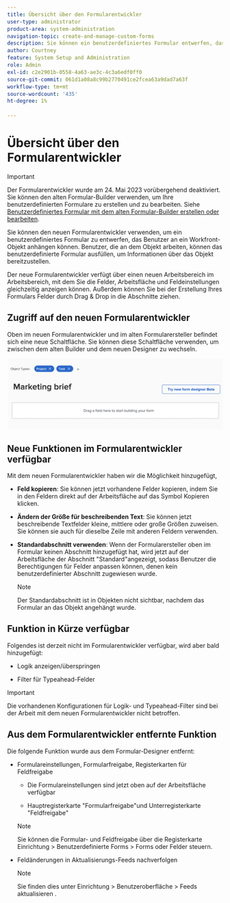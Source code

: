 ```yaml
---
title: Übersicht über den Formularentwickler
user-type: administrator
product-area: system-administration
navigation-topic: create-and-manage-custom-forms
description: Sie können ein benutzerdefiniertes Formular entwerfen, das Benutzer an ein Workfront-Objekt anhängen können. Benutzer, die an dem Objekt arbeiten, können das benutzerdefinierte Formular ausfüllen, um Informationen über das Objekt bereitzustellen.
author: Courtney
feature: System Setup and Administration
role: Admin
exl-id: c2e2901b-0558-4a63-ae3c-4c3a6edf0ff0
source-git-commit: 061d1a08a8c99b2770491ce2fcea63a9dad7a63f
workflow-type: tm+mt
source-wordcount: '435'
ht-degree: 1%

---
```


# Übersicht über den Formularentwickler

>[!IMPORTANT]
>
>Der Formularentwickler wurde am 24. Mai 2023 vorübergehend deaktiviert. Sie können den alten Formular-Builder verwenden, um Ihre benutzerdefinierten Formulare zu erstellen und zu bearbeiten. Siehe [Benutzerdefiniertes Formular mit dem alten Formular-Builder erstellen oder bearbeiten](/help/quicksilver/administration-and-setup/customize-workfront/create-manage-custom-forms/use-the-custom-form-builder.md).

Sie können den neuen Formularentwickler verwenden, um ein benutzerdefiniertes Formular zu entwerfen, das Benutzer an ein Workfront-Objekt anhängen können. Benutzer, die an dem Objekt arbeiten, können das benutzerdefinierte Formular ausfüllen, um Informationen über das Objekt bereitzustellen.

Der neue Formularentwickler verfügt über einen neuen Arbeitsbereich im Arbeitsbereich, mit dem Sie die Felder, Arbeitsfläche und Feldeinstellungen gleichzeitig anzeigen können. Außerdem können Sie bei der Erstellung Ihres Formulars Felder durch Drag &amp; Drop in die Abschnitte ziehen.

<!-- add screenshot when field settings empty state is ready -->

## Zugriff auf den neuen Formularentwickler

Oben im neuen Formularentwickler und im alten Formularersteller befindet sich eine neue Schaltfläche. Sie können diese Schaltfläche verwenden, um zwischen dem alten Builder und dem neuen Designer zu wechseln.

![](assets/switch-views.png)

## Neue Funktionen im Formularentwickler verfügbar

Mit dem neuen Formularentwickler haben wir die Möglichkeit hinzugefügt,

* **Feld kopieren**: Sie können jetzt vorhandene Felder kopieren, indem Sie in den Feldern direkt auf der Arbeitsfläche auf das Symbol Kopieren klicken.

* **Ändern der Größe für beschreibenden Text**: Sie können jetzt beschreibende Textfelder kleine, mittlere oder große Größen zuweisen. Sie können sie auch für dieselbe Zeile mit anderen Feldern verwenden.

* **Standardabschnitt verwenden**: Wenn der Formularersteller oben im Formular keinen Abschnitt hinzugefügt hat, wird jetzt auf der Arbeitsfläche der Abschnitt &quot;Standard&quot;angezeigt, sodass Benutzer die Berechtigungen für Felder anpassen können, denen kein benutzerdefinierter Abschnitt zugewiesen wurde.

   >[!NOTE]
   >
   >Der Standardabschnitt ist in Objekten nicht sichtbar, nachdem das Formular an das Objekt angehängt wurde.

## Funktion in Kürze verfügbar

Folgendes ist derzeit nicht im Formularentwickler verfügbar, wird aber bald hinzugefügt:

* Logik anzeigen/überspringen

* Filter für Typeahead-Felder

>[!IMPORTANT]
>
>Die vorhandenen Konfigurationen für Logik- und Typeahead-Filter sind bei der Arbeit mit dem neuen Formularentwickler nicht betroffen.

## Aus dem Formularentwickler entfernte Funktion

Die folgende Funktion wurde aus dem Formular-Designer entfernt:


* Formulareinstellungen, Formularfreigabe, Registerkarten für Feldfreigabe

   * Die Formulareinstellungen sind jetzt oben auf der Arbeitsfläche verfügbar

   * Hauptregisterkarte &quot;Formularfreigabe&quot;und Unterregisterkarte &quot;Feldfreigabe&quot;
   >[!NOTE]
   >
   >Sie können die Formular- und Feldfreigabe über die Registerkarte Einrichtung > Benutzerdefinierte Forms > Forms oder Felder steuern.

* Feldänderungen in Aktualisierungs-Feeds nachverfolgen
   >[!NOTE]
   >
   >Sie finden dies unter Einrichtung > Benutzeroberfläche > Feeds aktualisieren .
